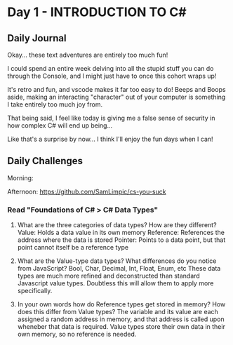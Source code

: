# Day 1 - INTRODUCTION TO C#

## Daily Journal

Okay... these text adventures are entirely too much fun!

I could spend an entire week delving into all the stupid stuff you can do through the Console, and I might just have to once this cohort wraps up!

It's retro and fun, and vscode makes it far too easy to do! Beeps and Boops aside, making an interacting "character" out of your computer is something I take entirely too much joy from.

That being said, I feel like today is giving me a false sense of security in how complex C# will end up being...

Like that's a surprise by now... I think I'll enjoy the fun days when I can!

## Daily Challenges

Morning:

Afternoon: https://github.com/SamLimpic/cs-you-suck

### Read "Foundations of C# > C# Data Types"

1. What are the three categories of data types? How are they different?
   Value: Holds a data value in its own memory
   Reference: References the address where the data is stored
   Pointer: Points to a data point, but that point cannot itself be a reference type

2. What are the Value-type data types? What differences do you notice from JavaScript?
   Bool, Char, Decimal, Int, Float, Enum, etc
   These data types are much more refined and deconstructed than standard Javascript value types. Doubtless this will allow them to apply more specifically.

3. In your own words how do Reference types get stored in memory? How does this differ from Value types?
   The variable and its value are each assigned a random address in memory, and that address is called upon wheneber that data is required.
   Value types store their own data in their own memory, so no reference is needed.
